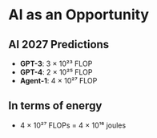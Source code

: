 # AI as an Opportunity

## AI 2027 Predictions
- **GPT-3**: 3 × 10²³ FLOP
- **GPT-4**: 2 × 10²⁵ FLOP  
- **Agent-1**: 4 × 10²⁷ FLOP

## In terms of energy

- 4 × 10²⁷ FLOPs = 4 × 10¹⁶ joules

